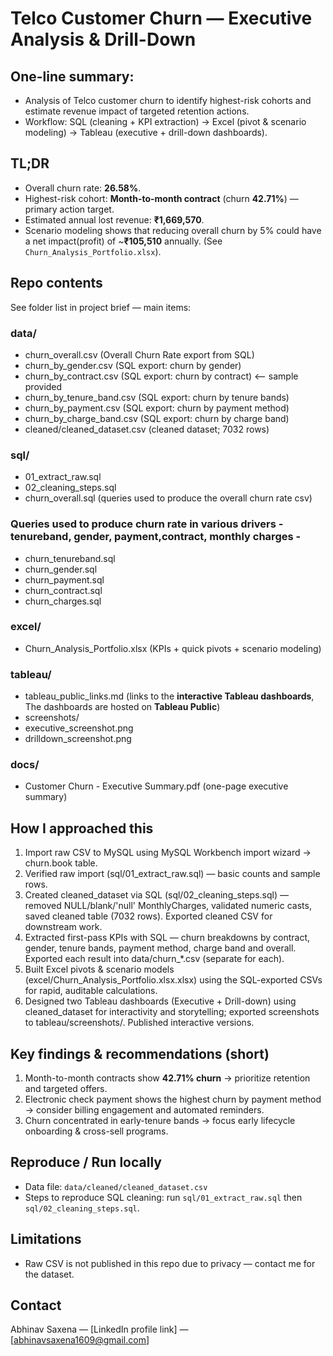 # Telco Customer Churn — Executive Analysis & Drill-Down

## One-line summary:
- Analysis of Telco customer churn to identify highest-risk cohorts and estimate revenue impact of targeted retention actions. 
- Workflow: SQL (cleaning + KPI extraction) → Excel (pivot & scenario modeling) → Tableau (executive + drill-down dashboards).

## TL;DR 
- Overall churn rate: **26.58%**.  
- Highest-risk cohort: **Month-to-month contract** (churn **42.71%**) — primary action target.  
- Estimated annual lost revenue: **₹1,669,570**.
- Scenario modeling shows that reducing overall churn by 5% could have a net impact(profit) of ~**₹105,510** annually. (See `Churn_Analysis_Portfolio.xlsx`).

## Repo contents
See folder list in project brief — main items:
### data/
- churn_overall.csv                   (Overall Churn Rate export from SQL)
- churn_by_gender.csv                 (SQL export: churn by gender)
- churn_by_contract.csv               (SQL export: churn by contract)  <-- sample provided
- churn_by_tenure_band.csv            (SQL export: churn by tenure bands)
- churn_by_payment.csv                (SQL export: churn by payment method)
- churn_by_charge_band.csv            (SQL export: churn by charge band)
- cleaned/cleaned_dataset.csv         (cleaned dataset; 7032 rows)
    
### sql/
- 01_extract_raw.sql
- 02_cleaning_steps.sql
- churn_overall.sql               (queries used to produce the overall churn rate csv)
### Queries used to produce churn rate in various drivers - tenureband, gender, payment,contract, monthly charges -
- churn_tenureband.sql            
- churn_gender.sql                 
- churn_payment.sql                
- churn_contract.sql               
- churn_charges.sql             

### excel/
- Churn_Analysis_Portfolio.xlsx   (KPIs + quick pivots + scenario modeling)
       
### tableau/
- tableau_public_links.md (links to the **interactive Tableau dashboards**, The dashboards are hosted on **Tableau Public**)
- screenshots/
- executive_screenshot.png
- drilldown_screenshot.png
  
    
### docs/
- Customer Churn - Executive Summary.pdf       (one-page executive summary)

## How I approached this
1. Import raw CSV to MySQL using MySQL Workbench import wizard → churn.book table.
2. Verified raw import (sql/01_extract_raw.sql) — basic counts and sample rows.
3. Created cleaned_dataset via SQL (sql/02_cleaning_steps.sql) — removed NULL/blank/'null' MonthlyCharges, validated numeric casts, saved     cleaned table (7032 rows). Exported cleaned CSV for downstream work.
4. Extracted first-pass KPIs with SQL — churn breakdowns by contract, gender, tenure bands, payment method, charge band and overall. Exported each result into data/churn_*.csv (separate for each).
5. Built Excel pivots & scenario models (excel/Churn_Analysis_Portfolio.xlsx.xlsx) using the SQL-exported CSVs for rapid, auditable calculations.
6. Designed two Tableau dashboards (Executive + Drill-down) using cleaned_dataset for interactivity and storytelling; exported screenshots to tableau/screenshots/. Published interactive versions.

## Key findings & recommendations (short)
1. Month-to-month contracts show **42.71% churn** → prioritize retention and targeted offers.  
2. Electronic check payment shows the highest churn by payment method → consider billing engagement and automated reminders.  
3. Churn concentrated in early-tenure bands → focus early lifecycle onboarding & cross-sell programs.

## Reproduce / Run locally
- Data file: `data/cleaned/cleaned_dataset.csv` 
- Steps to reproduce SQL cleaning: run `sql/01_extract_raw.sql` then `sql/02_cleaning_steps.sql`.

## Limitations
- Raw CSV is not published in this repo due to privacy — contact me for the dataset.  

## Contact
Abhinav Saxena — [LinkedIn profile link] — [abhinavsaxena1609@gmail.com]

